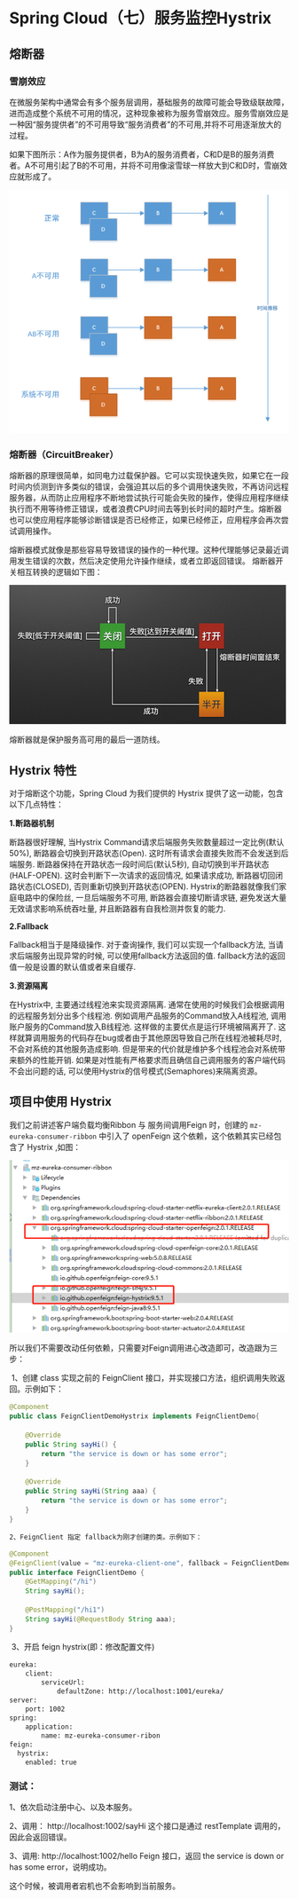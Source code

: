 # Spring Cloud（七）服务监控Hystrix

## 熔断器

### 雪崩效应

在微服务架构中通常会有多个服务层调用，基础服务的故障可能会导致级联故障，进而造成整个系统不可用的情况，这种现象被称为服务雪崩效应。服务雪崩效应是一种因“服务提供者”的不可用导致“服务消费者”的不可用,并将不可用逐渐放大的过程。

如果下图所示：A作为服务提供者，B为A的服务消费者，C和D是B的服务消费者。A不可用引起了B的不可用，并将不可用像滚雪球一样放大到C和D时，雪崩效应就形成了。

![](./image/hystrix-1.png)

### 熔断器（CircuitBreaker）

熔断器的原理很简单，如同电力过载保护器。它可以实现快速失败，如果它在一段时间内侦测到许多类似的错误，会强迫其以后的多个调用快速失败，不再访问远程服务器，从而防止应用程序不断地尝试执行可能会失败的操作，使得应用程序继续执行而不用等待修正错误，或者浪费CPU时间去等到长时间的超时产生。熔断器也可以使应用程序能够诊断错误是否已经修正，如果已经修正，应用程序会再次尝试调用操作。

熔断器模式就像是那些容易导致错误的操作的一种代理。这种代理能够记录最近调用发生错误的次数，然后决定使用允许操作继续，或者立即返回错误。 熔断器开关相互转换的逻辑如下图：

![](./image/hystrix-2.png)

熔断器就是保护服务高可用的最后一道防线。

## Hystrix 特性

对于熔断这个功能，Spring Cloud  为我们提供的 Hystrix 提供了这一动能，包含以下几点特性：

**1.断路器机制**

断路器很好理解, 当Hystrix Command请求后端服务失败数量超过一定比例(默认50%), 断路器会切换到开路状态(Open). 这时所有请求会直接失败而不会发送到后端服务. 断路器保持在开路状态一段时间后(默认5秒), 自动切换到半开路状态(HALF-OPEN). 这时会判断下一次请求的返回情况, 如果请求成功, 断路器切回闭路状态(CLOSED), 否则重新切换到开路状态(OPEN). Hystrix的断路器就像我们家庭电路中的保险丝, 一旦后端服务不可用, 断路器会直接切断请求链, 避免发送大量无效请求影响系统吞吐量, 并且断路器有自我检测并恢复的能力.

**2.Fallback**

Fallback相当于是降级操作. 对于查询操作, 我们可以实现一个fallback方法, 当请求后端服务出现异常的时候, 可以使用fallback方法返回的值. fallback方法的返回值一般是设置的默认值或者来自缓存.

**3.资源隔离**

在Hystrix中, 主要通过线程池来实现资源隔离. 通常在使用的时候我们会根据调用的远程服务划分出多个线程池. 例如调用产品服务的Command放入A线程池, 调用账户服务的Command放入B线程池. 这样做的主要优点是运行环境被隔离开了. 这样就算调用服务的代码存在bug或者由于其他原因导致自己所在线程池被耗尽时, 不会对系统的其他服务造成影响. 但是带来的代价就是维护多个线程池会对系统带来额外的性能开销. 如果是对性能有严格要求而且确信自己调用服务的客户端代码不会出问题的话, 可以使用Hystrix的信号模式(Semaphores)来隔离资源。

## 项目中使用 Hystrix 

我们之前讲述客户端负载均衡Ribbon 与 服务间调用Feign 时，创建的 `mz-eureka-consumer-ribbon` 中引入了 openFeign 这个依赖，这个依赖其实已经包含了 Hystrix ,如图：

![](./image/hystrix-3.png)

所以我们不需要改动任何依赖，只需要对Feign调用进心改造即可，改造跟为三步：

​	1、创建 class 实现之前的 FeignClient 接口，并实现接口方法，组织调用失败返回。示例如下：

```java
@Component
public class FeignClientDemoHystrix implements FeignClientDemo{

    @Override
    public String sayHi() {
        return "the service is down or has some error";
    }

    @Override
    public String sayHi(String aaa) {
        return "the service is down or has some error";
    }
}
```

	2、FeignClient 指定 fallback为刚才创建的类。示例如下：

```java
@Component
@FeignClient(value = "mz-eureka-client-one", fallback = FeignClientDemoHystrix.class)
public interface FeignClientDemo {
    @GetMapping("/hi")
    String sayHi();

    @PostMapping("/hi1")
    String sayHi(@RequestBody String aaa);
}
```

​	3、开启 feign hystrix(即：修改配置文件)

```properties
eureka:
    client:
        serviceUrl:
            defaultZone: http://localhost:1001/eureka/
server:
    port: 1002
spring:
    application:
        name: mz-eureka-consumer-ribon
feign:
  hystrix:
    enabled: true
```

### 测试：

1、依次启动注册中心、以及本服务。

2、调用： http://localhost:1002/sayHi   这个接口是通过 restTemplate 调用的，因此会返回错误。

3、调用: http://localhost:1002/hello Feign 接口，返回 the service is down or has some error，说明成功。

这个时候，被调用者宕机也不会影响到当前服务。